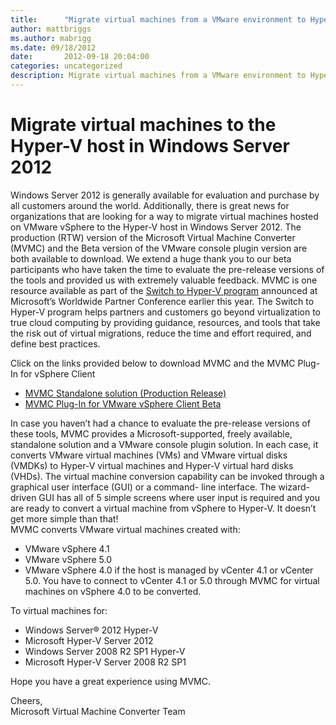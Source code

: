 ```yaml
---
title:      "Migrate virtual machines from a VMware environment to Hyper-V in Windows Server 2012 using a free, simple, standalone tool"
author: mattbriggs
ms.author: mabrigg
ms.date: 09/18/2012
date:       2012-09-18 20:04:00
categories: uncategorized
description: Migrate virtual machines from a VMware environment to Hyper-V in Windows Server 2012 using a free, simple, standalone tool
---
```

# Migrate virtual machines to the Hyper-V host in Windows Server 2012

Windows Server 2012 is generally available for evaluation and purchase by all customers around the world. Additionally, there is great news for organizations that are looking for a way to migrate virtual machines hosted on VMware vSphere to the Hyper-V host in Windows Server 2012. The production (RTW) version of the Microsoft Virtual Machine Converter (MVMC) and the Beta version of the VMware console plugin version are both available to download. We extend a huge thank you to our beta participants who have taken the time to evaluate the pre-release versions of the tools and provided us with extremely valuable feedback. MVMC is one resource available as part of the [Switch to Hyper-V program](https://blogs.technet.com/b/server-cloud/archive/2012/07/16/go-beyond-virtualization-with-the-quot-switch-to-hyper-v-quot-program.aspx) announced at Microsoft’s Worldwide Partner Conference earlier this year. The Switch to Hyper-V program helps partners and customers go beyond virtualization to true cloud computing by providing guidance, resources, and tools that take the risk out of virtual migrations, reduce the time and effort required, and define best practices.  
  
Click on the links provided below to download MVMC and the MVMC Plug-In for vSphere Client 

  * [MVMC Standalone solution (Production Release)](https://go.microsoft.com/fwlink/?LinkID=247805)
  * [MVMC Plug-In for VMware vSphere Client Beta](https://connect.microsoft.com/site14/InvitationUse.aspx?ProgramID=7594&InvitationID=MVMC-PK9Q-BR47)

In case you haven’t had a chance to evaluate the pre-release versions of these tools, MVMC provides a Microsoft-supported, freely available, standalone solution and a VMware console plugin solution. In each case, it converts VMware virtual machines (VMs) and VMware virtual disks (VMDKs) to Hyper-V virtual machines and Hyper-V virtual hard disks (VHDs). The virtual machine conversion capability can be invoked through a graphical user interface (GUI) or a command- line interface. The wizard-driven GUI has all of 5 simple screens where user input is required and you are ready to convert a virtual machine from vSphere to Hyper-V. It doesn’t get more simple than that!   
MVMC converts VMware virtual machines created with: 

  * VMware vSphere 4.1
  * VMware vSphere 5.0
  * VMware vSphere 4.0 if the host is managed by vCenter 4.1 or vCenter 5.0. You have to connect to vCenter 4.1 or 5.0 through MVMC for virtual machines on vSphere 4.0 to be converted.

  
To virtual machines for: 

  * Windows Server® 2012 Hyper-V
  * Microsoft Hyper-V Server 2012
  * Windows Server 2008 R2 SP1 Hyper-V
  * Microsoft Hyper-V Server 2008 R2 SP1

Hope you have a great experience using MVMC. 

  
Cheers,  
Microsoft Virtual Machine Converter Team 
